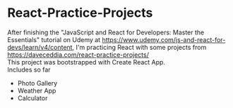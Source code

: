 # React-Practice-Projects
 After finishing the "JavaScript and React for Developers: Master the Essentials" tutorial on Udemy at https://www.udemy.com/js-and-react-for-devs/learn/v4/content, I'm practicing React with some projects from https://daveceddia.com/react-practice-projects/ <br> This project was bootstrapped with Create React App. <br>
Includes so far 
 - Photo Gallery
 - Weather App
 - Calculator
